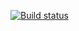 [![Build status](https://ci.appveyor.com/api/projects/status/1ugn5ht7hwjhmjyy?svg=true)](https://ci.appveyor.com/project/LuxorGonsalez/dza3)
